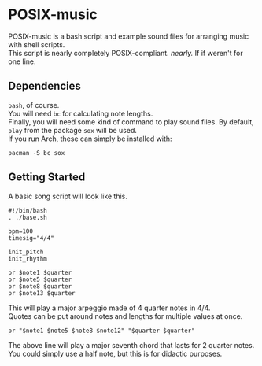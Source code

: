 # POSIX-music
POSIX-music is a bash script and example sound files for arranging music with shell scripts.  
This script is nearly completely POSIX-compliant.  _nearly._  If if weren't for one line.  

## Dependencies
``bash``, of course.  
You will need ``bc`` for calculating note lengths.  
Finally, you will need some kind of command to play sound files.  By default, ``play`` from the package ``sox`` will be used.  
If you run Arch, these can simply be installed with:
```shell
pacman -S bc sox
```  

## Getting Started
A basic song script will look like this.  
```shell
#!/bin/bash
. ./base.sh

bpm=100
timesig="4/4"

init_pitch
init_rhythm

pr $note1 $quarter
pr $note5 $quarter
pr $note8 $quarter
pr $note13 $quarter
```  
This will play a major arpeggio made of 4 quarter notes in 4/4.  
Quotes can be put around notes and lengths for multiple values at once.  
```shell
pr "$note1 $note5 $note8 $note12" "$quarter $quarter"
```  
The above line will play a major seventh chord that lasts for 2 quarter notes.  
You could simply use a half note, but this is for didactic purposes.  
